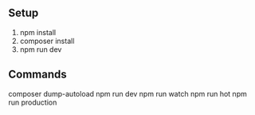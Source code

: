 ## Setup

1. npm install
2. composer install
3. npm run dev

## Commands
composer dump-autoload
npm run dev
npm run watch
npm run hot
npm run production


